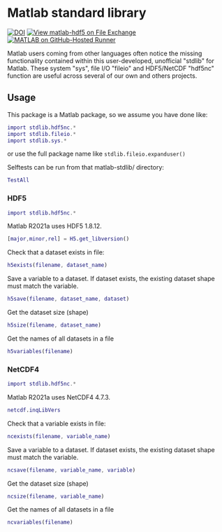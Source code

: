 # Matlab standard library

[![DOI](https://zenodo.org/badge/273830124.svg)](https://zenodo.org/badge/latestdoi/273830124)
[![View matlab-hdf5 on File Exchange](https://www.mathworks.com/matlabcentral/images/matlab-file-exchange.svg)](https://www.mathworks.com/matlabcentral/fileexchange/78673-matlab-hdf5)
[![MATLAB on GitHub-Hosted Runner](https://github.com/geospace-code/matlab-hdf5/actions/workflows/ci_matlab.yml/badge.svg)](https://github.com/geospace-code/matlab-hdf5/actions/workflows/ci_matlab.yml)

Matlab users coming from other languages often notice the missing functionality contained within this user-developed, unofficial "stdlib" for Matlab.
These system "sys", file I/O "fileio" and HDF5/NetCDF "hdf5nc" function are useful across several of our own and others projects.

## Usage

This package is a Matlab package, so we assume you have done like:

```matlab
import stdlib.hdf5nc.*
import stdlib.fileio.*
import stdlib.sys.*
```

or use the full package name like `stdlib.fileio.expanduser()`

Selftests can be run from that matlab-stdlib/ directory:

```matlab
TestAll
```

### HDF5

```matlab
import stdlib.hdf5nc.*
```

Matlab R2021a uses HDF5 1.8.12.

```matlab
[major,minor,rel] = H5.get_libversion()
```

Check that a dataset exists in file:

```matlab
h5exists(filename, dataset_name)
```

Save a variable to a dataset.
If dataset exists, the existing dataset shape must match the variable.

```matlab
h5save(filename, dataset_name, dataset)
```

Get the dataset size (shape)

```matlab
h5size(filename, dataset_name)
```

Get the names of all datasets in a file

```matlab
h5variables(filename)
```

### NetCDF4

```matlab
import stdlib.hdf5nc.*
```


Matlab R2021a uses NetCDF4 4.7.3.

```matlab
netcdf.inqLibVers
```

Check that a variable exists in file:

```matlab
ncexists(filename, variable_name)
```

Save a variable to a dataset.
If dataset exists, the existing dataset shape must match the variable.

```matlab
ncsave(filename, variable_name, variable)
```

Get the dataset size (shape)

```matlab
ncsize(filename, variable_name)
```

Get the names of all datasets in a file

```matlab
ncvariables(filename)
```
